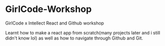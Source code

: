 # GirlCode-Workshop
GirlCode x Intellect React and Github workshop

Learnt how to make a react app from scratch(many projects later and i still didn't know lol) as well as how to navigate through Github and Git. 

